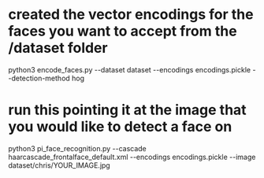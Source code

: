 # created the vector encodings for the faces you want to accept from the /dataset folder
python3 encode_faces.py --dataset dataset --encodings encodings.pickle --detection-method hog

# run this pointing it at the image that you would like to detect a face on
python3 pi_face_recognition.py --cascade haarcascade_frontalface_default.xml --encodings encodings.pickle  --image dataset/chris/YOUR_IMAGE.jpg
